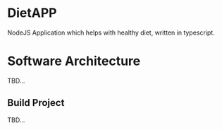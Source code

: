 # DietAPP

NodeJS Application which helps with healthy diet, written in typescript.

# Software Architecture

TBD...

## Build Project

TBD...
